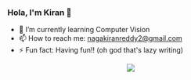 ### Hola, I'm Kiran 👋

- 🌱 I’m currently learning Computer Vision
- 📫 How to reach me: nagakiranreddy2@gmail.com
- ⚡ Fun fact: Having fun!! (oh god that's lazy writing)

<p align="Center"> <img src="https://qph.cf2.quoracdn.net/main-qimg-d53787f62751085c11bc7190b325c4f5"/> </p>

